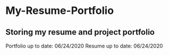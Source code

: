 # My-Resume-Portfolio
## Storing my resume and project portfolio

Portfolio up to date: 06/24/2020
Resume up to date: 06/24/2020
